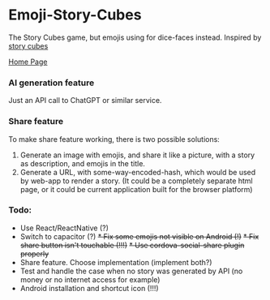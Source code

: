 # Emoji-Story-Cubes
The Story Cubes game, but emojis using for dice-faces instead.
Inspired by [story cubes](https://www.storycubes.com/en/games/rorys-story-cubes-classic/)

[Home Page](https://a13ks3y.github.io/emoji-story-cubes/)
### AI generation feature
Just an API call to ChatGPT or similar service.
### Share feature
To make share feature working,
there is two possible solutions:
1. Generate an image with emojis,
   and share it like a picture, with a story as
   description, and emojis in the title.
2. Generate a URL, with some-way-encoded-hash,
   which would be used by web-app to render a story.
   (It could be a completely separate html page,
   or it could be current application built for
   the browser platform)
### Todo:
* Use React/ReactNative (?)
* Switch to capacitor (?)
~~* Fix some emojis not visible on Android (!)~~
~~* Fix share button isn't touchable (!!!)~~
~~* Use cordova-social-share plugin properly~~
* Share feature. Choose implementation (implement both?)
* Test and handle the case when no story was generated by API (no money or no internet access for example)
* Android installation and shortcut icon (!!!)
